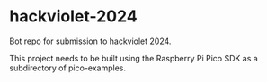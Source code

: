 # hackviolet-2024
Bot repo for submission to hackviolet 2024.

This project needs to be built using the Raspberry Pi Pico SDK as a subdirectory of pico-examples.